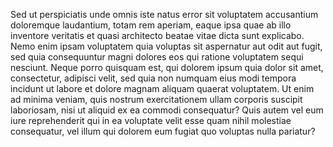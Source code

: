 Sed ut perspiciatis unde omnis iste natus error sit voluptatem accusantium doloremque laudantium, totam rem aperiam, 
eaque ipsa quae ab illo inventore veritatis et quasi architecto beatae vitae dicta sunt explicabo. Nemo enim ipsam 
voluptatem quia voluptas sit aspernatur aut odit aut fugit, sed quia consequuntur magni dolores eos qui ratione
 voluptatem sequi nesciunt. Neque porro quisquam est, qui dolorem ipsum quia dolor sit amet, consectetur, adipisci 
 velit, sed quia non numquam eius modi tempora incidunt ut labore et dolore magnam aliquam quaerat voluptatem. Ut 
 enim ad minima veniam, quis nostrum exercitationem ullam corporis suscipit laboriosam, nisi ut aliquid ex ea 
 commodi consequatur? Quis autem vel eum iure reprehenderit qui in ea voluptate velit esse quam nihil molestiae 
 consequatur, vel illum qui dolorem eum fugiat quo voluptas nulla pariatur?